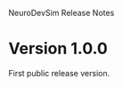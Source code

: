NeuroDevSim Release Notes

Version 1.0.0
==========================
First public release version.


